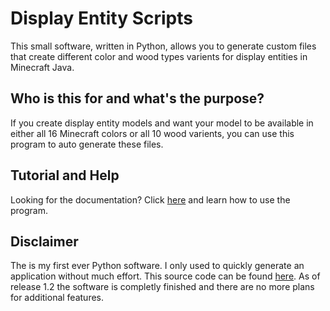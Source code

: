 # Display Entity Scripts
This small software, written in Python, allows you to generate custom files that create different color and wood types varients for display entities in Minecraft Java.

## Who is this for and what's the purpose?
If you create display entity models and want your model to be available in either all 16 Minecraft colors or all 10 wood varients, you can use this program to auto generate these files.

## Tutorial and Help
Looking for the documentation? Click [here](https://github.com/corv1njano/Display-Entities-Scripts/blob/main/docs/Help%20and%20Tutorial.md) and learn how to use the program.

## Disclaimer
The is my first ever Python software. I only used to quickly generate an application without much effort. This source code can be found [here](https://github.com/corv1njano/Display-Entities-Scripts/tree/main/src). As of release 1.2 the software is completly finished and there are no more plans for additional features.
